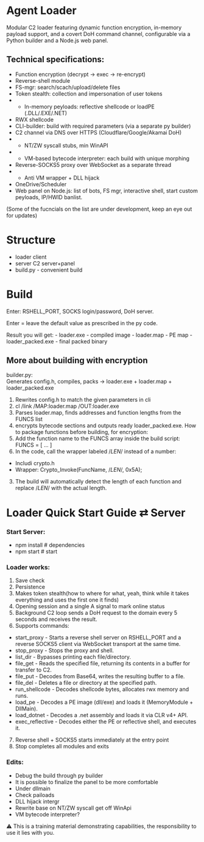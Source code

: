 # Agent Loader

Modular C2 loader featuring dynamic function encryption, in-memory payload support, and a covert DoH command channel, configurable via a Python builder and a Node.js web panel.

## Technical specifications:
+ Function encryption (decrypt → exec → re-encrypt)
+ Reverse-shell module  
+ FS-mgr: search/scach/upload/delete files  
+ Token stealth: collection and impersonation of user tokens  
+ - In-memory peyloads: reflective shellcode or loadPE (.DLL/.EXE/.NET)  
+ RWX shellcode  
+ CLI-builder: build with required parameters (via a separate py builder)
+ C2 channel via DNS over HTTPS (Cloudflare/Google/Akamai DoH)  
+ - NT/ZW syscall stubs, min WinAPI  
+ - VM-based bytecode interpreter: each build with unique morphing  
+ Reverse-SOCKS5 proxy over WebSocket as a separate thread  
+ - Anti VM wrapper + DLL hijack  
+ OneDrive/Scheduler   
+ Web panel on Node.js: list of bots, FS mgr, interactive shell, start custom peyloads, IP/HWID banlist.
  
(Some of the fucncials on the list are under development, keep an eye out for updates)

# Structure
- loader client
- server C2 server+panel
- build.py - convenient build

# Build
   Enter: RSHELL_PORT, SOCKS login/password, DoH server.
   
   Enter = leave the default value as prescribed in the py code. 
   
   Result you will get:
    - loader.exe - compiled image
    - loader.map - PE map
    - loader_packed.exe - final packed binary

## More about building with encryption
builder.py:          
Generates config.h, compiles, packs → loader.exe + loader.map + loader_packed.exe
  1. Rewrites config.h to match the given parameters in cli 
  2. cl /link /MAP:loader.map /OUT:loader.exe 
  3. Parses loader.map, finds addresses and function lengths from the FUNCS list
  4. encrypts bytecode sections and outputs ready loader_packed.exe.
How to package functions before building, for encryption: 
  1. Add the function name to the FUNCS array inside the build script: FUNCS = [ ... ]
  2. In the code, call the wrapper labeled /*LEN*/ instead of a number:
   - Includi crypto.h 
   - Wrapper: Crypto_Invoke(FuncName, /*LEN*/, 0x5A);
  3. The build will automatically detect the length of each function and replace /*LEN*/ with the actual length. 

# Loader Quick Start Guide ⇄ Server
### Start Server: 
- npm install # dependencies
- npm start # start

### Loader works: 
1. Save check
2. Persistence
3. Makes token stealth(how to where for what, yeah, think while it takes everything and uses the first one it finds)
4. Opening session and a single A signal to mark online status
5. Background C2 loop sends a DoH request to the domain every 5 seconds and receives the result.
6. Supports commands:
- start_proxy - Starts a reverse shell server on RSHELL_PORT and a reverse SOCKS5 client via WebSocket transport at the same time.
- stop_proxy - Stops the proxy and shell. 
- list_dir - Bypasses printing each file/directory.
- file_get - Reads the specified file, returning its contents in a buffer for transfer to C2.
- file_put - Decodes from Base64, writes the resulting buffer to a file.
- file_del - Deletes a file or directory at the specified path.
- run_shellcode - Decodes shellcode bytes, allocates rwx memory and runs.
- load_pe - Decodes a PE image (dll/exe) and loads it (MemoryModule + DllMain).
- load_dotnet - Decodes a .net assembly and loads it via CLR v4+ API.
- exec_reflective - Decodes either the PE or reflective shell, and executes it.
7. Reverse shell + SOCKS5 starts immediately at the entry point
8. Stop completes all modules and exits

### Edits:
- Debug the build through py builder
- It is possible to finalize the panel to be more comfortable
- Under dllmain
- Check pailoads
- DLL hijack intergr
- Rewrite base on NT/ZW syscall get off WinApi
- VM bytecode interpreter?

⚠️ This is a training material demonstrating capabilities, the responsibility to use it lies with you.
